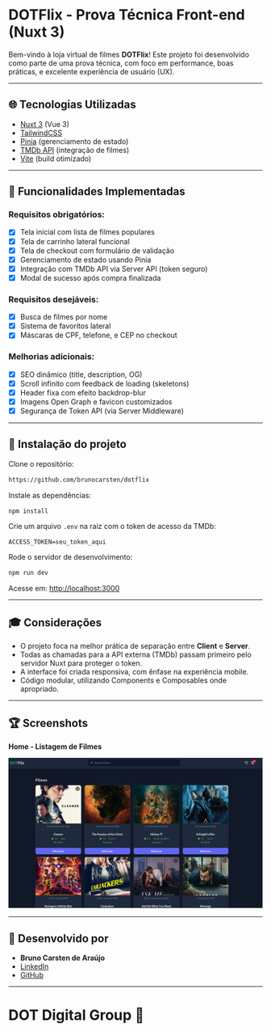 # DOTFlix - Prova Técnica Front-end (Nuxt 3)

Bem-vindo à loja virtual de filmes **DOTFlix**! Este projeto foi desenvolvido como parte de uma prova técnica, com foco em performance, boas práticas, e excelente experiência de usuário (UX).

---

## 🌐 Tecnologias Utilizadas

- [Nuxt 3](https://nuxt.com/) (Vue 3)
- [TailwindCSS](https://tailwindcss.com/)
- [Pinia](https://pinia.vuejs.org/) (gerenciamento de estado)
- [TMDb API](https://www.themoviedb.org/documentation/api) (integração de filmes)
- [Vite](https://vitejs.dev/) (build otimizado)

---

## 🚀 Funcionalidades Implementadas

### Requisitos obrigatórios:

- [x] Tela inicial com lista de filmes populares
- [x] Tela de carrinho lateral funcional
- [x] Tela de checkout com formulário de validação
- [x] Gerenciamento de estado usando Pinia
- [x] Integração com TMDb API via Server API (token seguro)
- [x] Modal de sucesso após compra finalizada

### Requisitos desejáveis:

- [x] Busca de filmes por nome
- [x] Sistema de favoritos lateral
- [x] Máscaras de CPF, telefone, e CEP no checkout

### Melhorias adicionais:

- [x] SEO dinâmico (title, description, OG)
- [x] Scroll infinito com feedback de loading (skeletons)
- [x] Header fixa com efeito backdrop-blur
- [x] Imagens Open Graph e favicon customizados
- [x] Segurança de Token API (via Server Middleware)

---

## 🔧 Instalação do projeto

Clone o repositório:

```bash
https://github.com/brunocarsten/dotflix
```

Instale as dependências:

```bash
npm install
```

Crie um arquivo `.env` na raiz com o token de acesso da TMDb:

```env
ACCESS_TOKEN=seu_token_aqui
```

Rode o servidor de desenvolvimento:

```bash
npm run dev
```

Acesse em: [http://localhost:3000](http://localhost:3000)

---

## 🎓 Considerações

- O projeto foca na melhor prática de separação entre **Client** e **Server**.
- Todas as chamadas para a API externa (TMDb) passam primeiro pelo servidor Nuxt para proteger o token.
- A interface foi criada responsiva, com ênfase na experiência mobile.
- Código modular, utilizando Components e Composables onde apropriado.

---

## 🏆 Screenshots

**Home - Listagem de Filmes**

![Home Screenshot](./public/screenshotProject.png)


---

## 👤 Desenvolvido por

- **Bruno Carsten de Araújo**
- [LinkedIn](https://www.linkedin.com/in/bruno-carsten-de-ara%C3%BAjo-244a5a104/)
- [GitHub](https://github.com/brunocarsten)


---

# DOT Digital Group 📲

